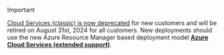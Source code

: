> [!IMPORTANT]
> [Cloud Services (classic) is now deprecated](https://azure.microsoft.com/updates/cloud-services-retirement-announcement/) for new customers and will be retired on August 31st, 2024 for all customers. New deployments should use the new Azure Resource Manager based deployment model **[Azure Cloud Services (extended support)](../../cloud-services-extended-support/overview.md)**.
